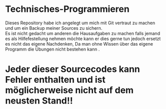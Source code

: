 # Technisches-Programmieren
Dieses Repository habe ich angelegt um mich mit Git vertraut zu machen und um ein Backup meiner Sources zu sichern.
<br /> Es ist nicht gedacht um anderen die Hausaufgaben zu machen falls jemand es als Hilfefestellung nehmen möchte kann er dies gerne tun jedoch ersetzt es nicht das eigene Nachdenken,
Da man ohne Wissen über das eigene Programm die Übungen nicht bestehen kann .
# **Jeder dieser Sourcecodes kann Fehler enthalten und ist möglicherweise nicht auf dem neusten Stand!!**
<br />
